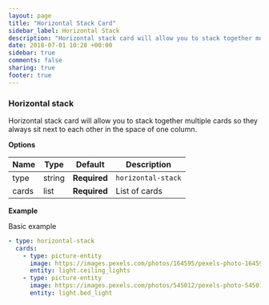 ```yaml
---
layout: page
title: "Horizontal Stack Card"
sidebar_label: Horizontal Stack
description: "Horizontal stack card will allow you to stack together multiple cards so they always sit next to each other in the space of one column."
date: 2018-07-01 10:28 +00:00
sidebar: true
comments: false
sharing: true
footer: true
---
```

### Horizontal stack

Horizontal stack card will allow you to stack together multiple cards so they always sit next to each other in the space of one column.

**Options**

| Name | Type | Default | Description
| ---- | ---- | ------- | -----------
| type | string | **Required** | `horizontal-stack`
| cards | list | **Required** | List of cards

**Example**

Basic example
```yaml
- type: horizontal-stack
  cards:
    - type: picture-entity
      image: https://images.pexels.com/photos/164595/pexels-photo-164595.jpeg?auto=compress&cs=tinysrgb&dpr=2&h=240&w=495
      entity: light.ceiling_lights
    - type: picture-entity
      image: https://images.pexels.com/photos/545012/pexels-photo-545012.jpeg?auto=compress&cs=tinysrgb&dpr=2&h=240&w=495
      entity: light.bed_light
```

<p class='img'>
<img src='/images/lovelace/lovelace_horizontal_stack.PNG' alt='Screenshot of the 2 cards in a horizontal stack card>
Screenshot of the 2 cards in a horizontal stack card.
</p>
